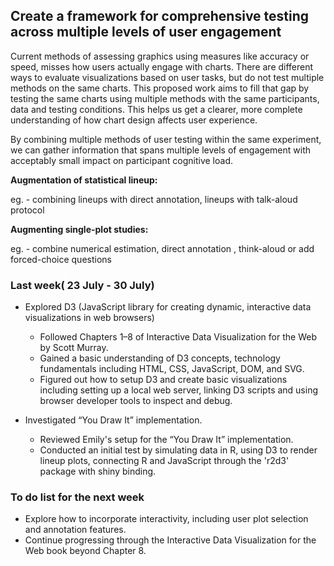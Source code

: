 ## Create a framework for comprehensive testing across multiple levels of user engagement

Current methods of assessing graphics using measures like accuracy or speed, misses how users actually engage with charts. There are different ways to evaluate visualizations based on user tasks, but do not test multiple methods on the same charts. This proposed work aims to fill that gap by testing the same charts using multiple methods with the same participants, data and testing conditions. This helps us get a clearer, more complete understanding of how chart design affects user experience.

By combining multiple methods of user testing within the same experiment, we can gather information that spans multiple levels of engagement with acceptably small impact on participant cognitive load.

**Augmentation of statistical lineup:**

eg. - combining lineups with direct annotation, lineups with talk-aloud protocol

**Augmenting single-plot studies:**

eg. - combine numerical estimation, direct annotation , think-aloud or add forced-choice questions

### Last week( 23 July - 30 July)

-   Explored D3 (JavaScript library for creating dynamic, interactive data visualizations in web browsers)
    -   Followed Chapters 1–8 of Interactive Data Visualization for the Web by Scott Murray.
    -   Gained a basic understanding of D3 concepts, technology fundamentals including HTML, CSS, JavaScript, DOM, and SVG. 
    -   Figured out how to setup D3 and create basic visualizations including setting up a local web server, linking D3 scripts and using browser developer tools to inspect and debug.
    
-   Investigated “You Draw It” implementation.
    -   Reviewed Emily's setup for the “You Draw It” implementation.
    -   Conducted an initial test by simulating data in R, using D3 to render lineup plots, connecting R and JavaScript through the 'r2d3' package with shiny binding.

### To do list for the next week

-   Explore how to incorporate interactivity, including user plot selection and annotation features.
-   Continue progressing through the Interactive Data Visualization for the Web book beyond Chapter 8.
